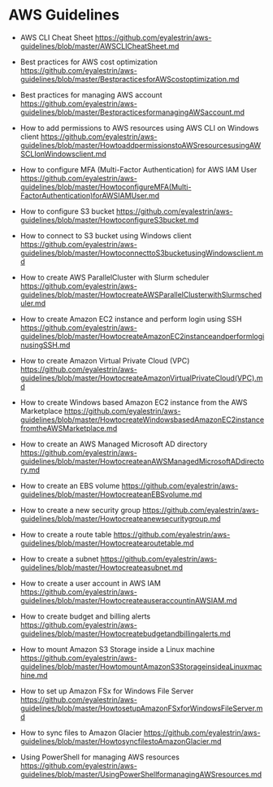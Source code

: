 # AWS Guidelines

+ AWS CLI Cheat Sheet
  https://github.com/eyalestrin/aws-guidelines/blob/master/AWSCLICheatSheet.md

+ Best practices for AWS cost optimization
  https://github.com/eyalestrin/aws-guidelines/blob/master/BestpracticesforAWScostoptimization.md
+ Best practices for managing AWS account
  https://github.com/eyalestrin/aws-guidelines/blob/master/BestpracticesformanagingAWSaccount.md
+ How to add permissions to AWS resources using AWS CLI on Windows client
  https://github.com/eyalestrin/aws-guidelines/blob/master/HowtoaddpermissionstoAWSresourcesusingAWSCLIonWindowsclient.md
+ How to configure MFA (Multi-Factor Authentication) for AWS IAM User
  https://github.com/eyalestrin/aws-guidelines/blob/master/HowtoconfigureMFA(Multi-FactorAuthentication)forAWSIAMUser.md
+ How to configure S3 bucket
  https://github.com/eyalestrin/aws-guidelines/blob/master/HowtoconfigureS3bucket.md
+ How to connect to S3 bucket using Windows client
  https://github.com/eyalestrin/aws-guidelines/blob/master/HowtoconnecttoS3bucketusingWindowsclient.md
+ How to create AWS ParallelCluster with Slurm scheduler
  https://github.com/eyalestrin/aws-guidelines/blob/master/HowtocreateAWSParallelClusterwithSlurmscheduler.md

+ How to create Amazon EC2 instance and perform login using SSH
  https://github.com/eyalestrin/aws-guidelines/blob/master/HowtocreateAmazonEC2instanceandperformloginusingSSH.md

+ How to create Amazon Virtual Private Cloud (VPC)
  https://github.com/eyalestrin/aws-guidelines/blob/master/HowtocreateAmazonVirtualPrivateCloud(VPC).md

+ How to create Windows based Amazon EC2 instance from the AWS Marketplace
  https://github.com/eyalestrin/aws-guidelines/blob/master/HowtocreateWindowsbasedAmazonEC2instancefromtheAWSMarketplace.md

+ How to create an AWS Managed Microsoft AD directory
  https://github.com/eyalestrin/aws-guidelines/blob/master/HowtocreateanAWSManagedMicrosoftADdirectory.md

+ How to create an EBS volume
  https://github.com/eyalestrin/aws-guidelines/blob/master/HowtocreateanEBSvolume.md

+ How to create a new security group
  https://github.com/eyalestrin/aws-guidelines/blob/master/Howtocreateanewsecuritygroup.md

+ How to create a route table
  https://github.com/eyalestrin/aws-guidelines/blob/master/Howtocreatearoutetable.md

+ How to create a subnet
  https://github.com/eyalestrin/aws-guidelines/blob/master/Howtocreateasubnet.md

+ How to create a user account in AWS IAM
  https://github.com/eyalestrin/aws-guidelines/blob/master/HowtocreateauseraccountinAWSIAM.md

+ How to create budget and billing alerts
  https://github.com/eyalestrin/aws-guidelines/blob/master/Howtocreatebudgetandbillingalerts.md

+ How to mount Amazon S3 Storage inside a Linux machine
  https://github.com/eyalestrin/aws-guidelines/blob/master/HowtomountAmazonS3StorageinsideaLinuxmachine.md

+ How to set up Amazon FSx for Windows File Server
  https://github.com/eyalestrin/aws-guidelines/blob/master/HowtosetupAmazonFSxforWindowsFileServer.md

+ How to sync files to Amazon Glacier
  https://github.com/eyalestrin/aws-guidelines/blob/master/HowtosyncfilestoAmazonGlacier.md

+ Using PowerShell for managing AWS resources
  https://github.com/eyalestrin/aws-guidelines/blob/master/UsingPowerShellformanagingAWSresources.md

